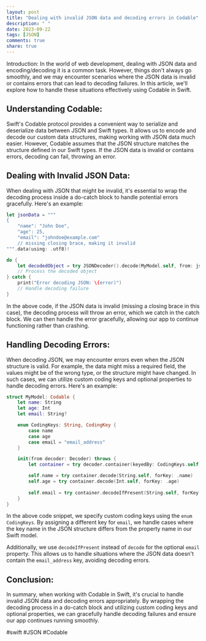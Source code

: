 ```yaml
---
layout: post
title: "Dealing with invalid JSON data and decoding errors in Codable"
description: " "
date: 2023-09-22
tags: [JSON]
comments: true
share: true
---
```


Introduction:
In the world of web development, dealing with JSON data and encoding/decoding it is a common task. However, things don't always go smoothly, and we may encounter scenarios where the JSON data is invalid or contains errors that can lead to decoding failures. In this article, we'll explore how to handle these situations effectively using Codable in Swift.

## Understanding Codable:
Swift's Codable protocol provides a convenient way to serialize and deserialize data between JSON and Swift types. It allows us to encode and decode our custom data structures, making working with JSON data much easier. However, Codable assumes that the JSON structure matches the structure defined in our Swift types. If the JSON data is invalid or contains errors, decoding can fail, throwing an error.

## Dealing with Invalid JSON Data:
When dealing with JSON that might be invalid, it's essential to wrap the decoding process inside a do-catch block to handle potential errors gracefully. Here's an example:

```swift
let jsonData = """
{
    "name": "John Doe",
    "age": 25,
    "email": "johndoe@example.com"
    // missing closing brace, making it invalid
""".data(using: .utf8)!

do {
    let decodedObject = try JSONDecoder().decode(MyModel.self, from: jsonData)
    // Process the decoded object
} catch {
    print("Error decoding JSON: \(error)")
    // Handle decoding failure
}
```

In the above code, if the JSON data is invalid (missing a closing brace in this case), the decoding process will throw an error, which we catch in the catch block. We can then handle the error gracefully, allowing our app to continue functioning rather than crashing.

## Handling Decoding Errors:

When decoding JSON, we may encounter errors even when the JSON structure is valid. For example, the data might miss a required field, the values might be of the wrong type, or the structure might have changed. In such cases, we can utilize custom coding keys and optional properties to handle decoding errors. Here's an example:

```swift
struct MyModel: Codable {
    let name: String
    let age: Int
    let email: String?

    enum CodingKeys: String, CodingKey {
        case name
        case age
        case email = "email_address"
    }

    init(from decoder: Decoder) throws {
        let container = try decoder.container(keyedBy: CodingKeys.self)

        self.name = try container.decode(String.self, forKey: .name)
        self.age = try container.decode(Int.self, forKey: .age)
        
        self.email = try container.decodeIfPresent(String.self, forKey: .email)
    }
}
```

In the above code snippet, we specify custom coding keys using the `enum CodingKeys`. By assigning a different key for `email`, we handle cases where the key name in the JSON structure differs from the property name in our Swift model.

Additionally, we use `decodeIfPresent` instead of `decode` for the optional `email` property. This allows us to handle situations where the JSON data doesn't contain the `email_address` key, avoiding decoding errors.

## Conclusion:
In summary, when working with Codable in Swift, it's crucial to handle invalid JSON data and decoding errors appropriately. By wrapping the decoding process in a do-catch block and utilizing custom coding keys and optional properties, we can gracefully handle decoding failures and ensure our app continues running smoothly.

#swift #JSON #Codable